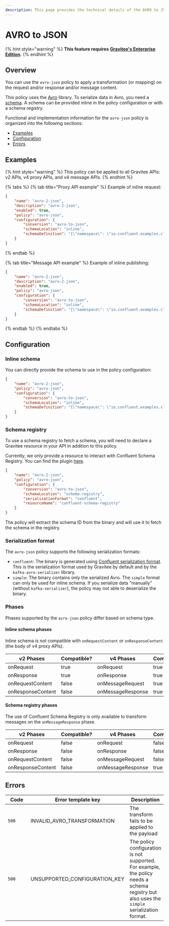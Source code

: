 ```yaml
---
description: This page provides the technical details of the AVRO to JSON policy
---
```


# AVRO to JSON

{% hint style="warning" %}
**This feature requires** [**Gravitee's Enterprise Edition**](../../overview/ee-vs-oss/)**.**
{% endhint %}

## Overview

You can use the `avro-json` policy to apply a transformation (or mapping) on the request and/or response and/or message content.&#x20;

This policy uses the [Avro](https://avro.apache.org/docs/1.11.1/) library. To serialize data in Avro, you need a [schema](https://avro.apache.org/docs/1.11.1/#schemas). A schema can be provided inline in the policy configuration or with a schema registry.

Functional and implementation information for the `avro-json` policy is organized into the following sections:

* [Examples](avro-json.md#examples)
* [Configuration](avro-json.md#configuration)
* [Errors](avro-json.md#errors)

## Examples

{% hint style="warning" %}
This policy can be applied to all Gravitee APIs: v2 APIs, v4 proxy APIs, and v4 message APIs.
{% endhint %}

{% tabs %}
{% tab title="Proxy API example" %}
Example of inline request:

```json
{
    "name": "avro-2-json",
    "description": "avro-2-json",
    "enabled": true,
    "policy": "avro-json",
    "configuration": {
        "conversion": "avro-to-json",
        "schemaLocation": "inline",
        "schemaDefinition": "{\"namespace\": \"io.confluent.examples.clients.basicavro\", \"type\": \"record\", \"name\": \"Payment\", \"fields\": [{\"name\": \"id\", \"type\": \"string\"}, {\"name\": \"amount\", \"type\": \"double\"}]}\n"
    }
}
```
{% endtab %}

{% tab title="Message API example" %}
Example of inline publishing:

```json
{
    "name": "avro-2-json",
    "description": "avro-2-json",
    "enabled": true,
    "policy": "avro-json",
    "configuration": {
        "conversion": "avro-to-json",
        "schemaLocation": "inline",
        "schemaDefinition": "{\"namespace\": \"io.confluent.examples.clients.basicavro\", \"type\": \"record\", \"name\": \"Payment\", \"fields\": [{\"name\": \"id\", \"type\": \"string\"}, {\"name\": \"amount\", \"type\": \"double\"}]}\n"
    }
}
```
{% endtab %}
{% endtabs %}

## Configuration

### Inline schema <a href="#user-content-inline-schema" id="user-content-inline-schema"></a>

You can directly provide the schema to use in the policy configuration:

```json
{
    "name": "avro-2-json",
    "policy": "avro-json",
    "configuration": {
        "conversion": "avro-to-json",
        "schemaLocation": "inline",
        "schemaDefinition": "{\"namespace\": \"io.confluent.examples.clients.basicavro\", \"type\": \"record\", \"name\": \"Payment\", \"fields\": [{\"name\": \"id\", \"type\": \"string\"}, {\"name\": \"amount\", \"type\": \"double\"}]}"
    }
}
```

### Schema registry <a href="#user-content-schema-registry" id="user-content-schema-registry"></a>

To use a schema registry to fetch a schema, you will need to declare a Gravitee resource in your API in addition to this policy.

Currently, we only provide a resource to interact with Confluent Schema Registry. You can find the plugin [here](https://download.gravitee.io/#graviteeio-ee/apim/plugins/resources/gravitee-resource-schema-registry-confluent/).

```json
{
    "name": "avro-2-json",
    "policy": "avro-json",
    "configuration": {
        "conversion": "avro-to-json",
        "schemaLocation": "schema-registry",
        "serializationFormat": "confluent",
        "resourceName": "confluent-schema-registry"
    }
}
```

The policy will extract the schema ID from the binary and will use it to fetch the schema in the registry.

### Serialization format

The `avro-json` policy supports the following serialization formats:

* `confluent`: The binary is generated using [Confluent serialization format](https://docs.confluent.io/platform/current/schema-registry/serdes-develop/index.html#wire-format). This is the serialization format used by Gravitee by default and by the `kafka-avro-serializer` library.
* `simple`: The binary contains only the serialized Avro. The `simple` format can only be used for inline schema. If you serialize data "manually" (without `kafka-serializer`), the policy may not able to deserialize the binary.

### Phases

Phases supported by the `avro-json` policy differ based on schema type.

#### **Inline schema phases**

Inline schema is not compatible with `onRequestContent` or `onResponseContent` (the body of v4 proxy APIs).

<table data-full-width="false"><thead><tr><th width="209">v2 Phases</th><th width="133" data-type="checkbox">Compatible?</th><th width="198.41136671177264">v4 Phases</th><th data-type="checkbox">Compatible?</th></tr></thead><tbody><tr><td>onRequest</td><td>true</td><td>onRequest</td><td>true</td></tr><tr><td>onResponse</td><td>true</td><td>onResponse</td><td>true</td></tr><tr><td>onRequestContent</td><td>false</td><td>onMessageRequest</td><td>true</td></tr><tr><td>onResponseContent</td><td>false</td><td>onMessageResponse</td><td>true</td></tr></tbody></table>

#### **Schema registry phases**

The use of Confluent Schema Registry is only available to transform messages on the `onMessageResponse` phase.

<table data-full-width="false"><thead><tr><th width="209">v2 Phases</th><th width="133" data-type="checkbox">Compatible?</th><th width="198.41136671177264">v4 Phases</th><th data-type="checkbox">Compatible?</th></tr></thead><tbody><tr><td>onRequest</td><td>false</td><td>onRequest</td><td>false</td></tr><tr><td>onResponse</td><td>false</td><td>onResponse</td><td>false</td></tr><tr><td>onRequestContent</td><td>false</td><td>onMessageRequest</td><td>false</td></tr><tr><td>onResponseContent</td><td>false</td><td>onMessageResponse</td><td>true</td></tr></tbody></table>

## Errors

<table><thead><tr><th width="99">Code</th><th width="301">Error template key</th><th>Description</th></tr></thead><tbody><tr><td><code>500</code></td><td>INVALID_AVRO_TRANSFORMATION</td><td>The transform fails to be applied to the payload</td></tr><tr><td><code>500</code></td><td>UNSUPPORTED_CONFIGURATION_KEY</td><td>The policy configuration is not supported. For example, the policy needs a schema registry but also uses the <code>simple</code> serialization format.</td></tr></tbody></table>
